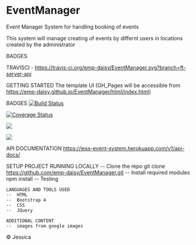 # EventManager
Event Manager System for handling booking of events

This system will manage creating of events by differnt users in locations created by the administrator

BADGES

TRAVISCI - https://travis-ci.org/emp-daisy/EventManager.svg?branch=ft-server-api


GETTING STARTED
The template UI (GH_Pages will be accessible from https://emp-daisy.github.io/EventManager/html/index.html)

BADGES
 [![Build Status](https://travis-ci.org/emp-daisy/EventManager.svg?branch=ft-server-api)](https://travis-ci.org/emp-daisy/EventManager)

<a href='https://coveralls.io/github/emp-daisy/EventManager?branch=ft-server-api'><img src='https://coveralls.io/repos/github/emp-daisy/EventManager/badge.svg?branch=ft-server-api' alt='Coverage Status' /></a>

<a href="https://codeclimate.com/github/emp-daisy/EventManager/maintainability"><img src="https://api.codeclimate.com/v1/badges/1083c8d7f29148c070f9/maintainability" /></a>
    
<a href="https://codeclimate.com/github/emp-daisy/EventManager/test_coverage"><img src="https://api.codeclimate.com/v1/badges/1083c8d7f29148c070f9/test_coverage" /></a>

API DOCUMENTATION
https://jess-event-system.herokuapp.com/v1/api-docs/

SETUP PROJECT
    RUNNING LOCALLY
    --  Clone the repo
        git clone https://github.com/emp-daisy/EventManager.git
    --  Install required modules
        npm install
    --  Testing

    LANGUAGES AND TOOLS USED
    --  HTML
    --  Bootstrap 4
    --  CSS
    --  JQuery

    ADDITIONAL CONTENT
    --  images from google images

© Jessica
